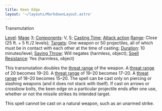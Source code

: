 ```yaml
---
title: Keen Edge
layout: '~/layouts/MarkdownLayout.astro'
---
```

Transmutation

[Level](/modern.d20.srd/fx/level):
[Mage](/modern.d20.srd/classes/advanced/mage) 3;
[Components](/modern.d20.srd/fx/components): V, S; [Casting Time](/modern.d20.srd/fx/casting.time); [Attack action](/modern.d20.srd/combat/attack.actions)
[Range](/modern.d20.srd/fx/range): Close (25 ft. + 5 ft./2 levels);
[Targets](/modern.d20.srd/fx/target): One weapon or 50 projectiles, all of
which must be in contact with each other at the time of casting;
[Duration](/modern.d20.srd/fx/duration): 10 minutes/level; [Saving Throw](/modern.d20.srd/basics/saving.throws): Will negates (harmless, object);
[Spell Resistance](/modern.d20.srd/special.abilities/spell.resistance): Yes
(harmless, object)

This transmutation doubles the [threat range](/modern.d20.srd/combat/critical.hits) of the weapon. A [threat range](/modern.d20.srd/combat/critical.hits) of 20 becomes 19–20. A [threat range](/modern.d20.srd/combat/critical.hits) of 19–20 becomes 17–20. A [threat range](/modern.d20.srd/combat/critical.hits) of 18–20 becomes 15–20. The spell
can be cast only on piercing or slashing weapons (and it does not stack with
itself). If cast on arrows or crossbow bolts, the keen edge on a particular
projectile ends after one use, whether or not the missile strikes its intended
target.

This spell cannot be cast on a natural weapon, such as an unarmed strike.

